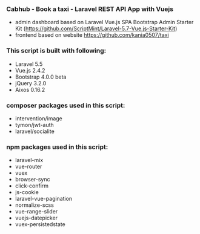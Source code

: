 ### Cabhub - Book a taxi - Laravel REST API App with Vuejs

* admin dashboard based on Laravel Vue.js SPA Bootstrap Admin Starter Kit (https://github.com/ScriptMint/Laravel-5.7-Vue.js-Starter-Kit)
* frontend based on website https://github.com/kania0507/taxi

### This script is built with following:

* Laravel 5.5
* Vue.js 2.4.2
* Bootstrap 4.0.0 beta
* jQuery 3.2.0
* Aixos 0.16.2

### composer packages used in this script:

* intervention/image
* tymon/jwt-auth
* laravel/socialite

### npm packages used in this script:

* laravel-mix
* vue-router
* vuex
* browser-sync
* click-confirm
* js-cookie
* laravel-vue-pagination
* normalize-scss
* vue-range-slider
* vuejs-datepicker
* vuex-persistedstate
